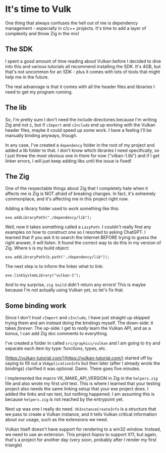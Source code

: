 # It's time to Vulk
One thing that always confuses the hell out
of me is dependency management - especially
in c/c++ projects. It's time to add a layer of
complexity and throw Zig in the mix!

## The SDK
I spent a good amount of time reading about Vulkan
before I decided to dive into this and various tutorials all
recommend installing the SDK. It's 4GB, but that's
not uncommon for an SDK - plus it comes with lots
of tools that might help me in the future.

The real advanrage is that it comes with all the
header files and libraries I need to get my program
running.

## The lib
So, I'm pretty sure I don't need the include
directories because I'm writing Zig and not c,
but if `cImport` and `cInclude` end up working
with the Vulkan header files, maybe it could
speed up some work. I have a feeling I'll be
manually binding anyways, though.

In any case, I've created a `dependency` folder
in the root of my project and added a lib folder
to that. I don't know which libraries I need
specifically, so I just threw the most obvious one
in there for now ("vilkan-1.lib") and if I get
linker errors, I will just keep adding libs until
the issue is fixed!

## The Zig
One of the respectable things about Zig that I
completely hate when it affects me is Zig is
NOT afraid of breaking changes. In fact, it's
extremely commonplace, and it's affecting me
in this project right now.

Adding a library folder used to work something
like this:

```zig
exe.addLibraryPath("./dependency/lib");
```

Well, now it takes something called a `LazyPath`.
I couldn't really find any examples on how to
construct one so I resorted to asking ChatGPT.
I learned that if you ask it to search the
internet BEFORE trying to guess the right answer,
it will listen. It found the correct way to do
this in my version of Zig. Where `b` is my build
object:

```zig
exe.addLibraryPath(b.path("./dependency/lib"));
```

The next step is to inform the linker what to
link:

```zig
exe.linkSystemLibrary("vulkan-1");
```

And to my surprise, `zig build` didn't return any
errors! This is maybe because I'm not actually
using Vulkan yet, so let's fix that.

## Some binding work
Since I don't trust `cImport` and `cInclude`, I
have just straight up skipped trying them and am
instead doing the bindings myself. The down-side:
it takes *forever*. The up-side: I get to *really*
learn the Vulkan API, and as a bonus, I can add
Zig doc comments to everything.

I've created a folder in called `src/graphics/vulkan`
and I am going to try and separate each item by
type: functions, types, etc.

[https://vulkan-tutorial.com/](https://vulkan-tutorial.com/)
started off by saying to fill out a `VkApplicationInfo`
but then later (after I already wrote the bindings)
clarified it was optional. Damn. There goes five
minutes.

I implemented the macro VK_MAKE_API_VERSION in Zig
in the `helpers.zig` file and also wrote my first
unit test. This is where I learned that your
testing project also needs the same linking setup
that your exe project does. I added the links
and ran test, but nothing happened. I am assuming
this is because `helpers.zig` is not reached by the
entrypoint yet.

Next up was one I really do need. `VkInstanceCreateInfo`
is a structure that we pass to create a Vulkan instance,
and it tells Vulkan critical information about our
usage, such as the extensions we need.

Vulkan itself doesn't have support for rendering to
a win32 window. Instead, we need to use an extension.
This project *hopes* to support X11, but again,
that's a project for another day (very soon, probably
after I render my first triangle)